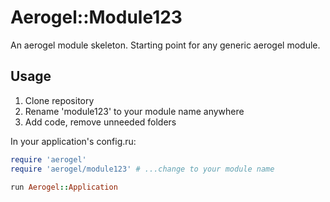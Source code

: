 # Aerogel::Module123

An aerogel module skeleton. Starting point for any generic aerogel module.


## Usage

1. Clone repository
2. Rename 'module123' to your module name anywhere
3. Add code, remove unneeded folders

In your application's config.ru:
```ruby
require 'aerogel'
require 'aerogel/module123' # ...change to your module name

run Aerogel::Application
```
